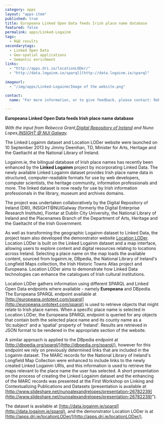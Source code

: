 ```yaml
---
category: apps
layout: "apps-item"
published: true
title: Europeana Linked Open Data feeds Irish place name database
featured: false
permalink: apps/Linked-Logainm
tags: 
  - R&D results
secondarytags:
  - Linked Open Data
  - Geo-spatial applications
  - Semantic enrichment
links: 
  - "http://apps.dri.ie/locationLODer/"
  - "http://data.logainm.ie/sparql](http://data.logainm.ie/sparql"
  
imageurl: 
  - "/img/apps/Linked-Logainm/Image of the website.png"

contact: 
  name: "For more information, or to give feedback, please contact: Rebecca Grant,[Digital Repository of Ireland](http://www.dri.ie/) and Nuno Lopes,[INSIGHT @ NUI Galway](http://www.insight-centre.org/)"
  
---
```


**Europeana Linked Open Data feeds Irish place name database**

*With the input from Rebecca Grant,[Digital Repository of Ireland](http://www.dri.ie/) and Nuno Lopes,[INSIGHT @ NUI Galway](http://www.insight-centre.org/).*

The Linked Logainm dataset and Location LODer website were launched on 10 September 2013 by Jimmy Deenihan, TD, Minister for Arts, Heritage and the Gaeltacht at the National Library of Ireland.

Logainm.ie, the bilingual database of Irish place names has recently been enhanced by the **Linked Logainm** project by incorporating Linked Data. The newly available Linked Logainm dataset provides Irish place name data in structured, computer-readable formats for use by web developers, computer scientists, the heritage community, information professionals and more. The linked dataset is now ready for use by Irish information professionals in the library, museum and archives domains.

The project was undertaken collaboratively by the Digital Repository of Ireland (DRI), INSIGHT@NUIGalway (formerly the Digital Enterprise Research Institute), Fiontar at Dublin City University, the National Library of Ireland and the Placenames Branch of the Department of Arts, Heritage and the Gaeltacht of the Irish Government.

As well as transforming the geographic Logainm dataset to Linked Data, the project team also developed the demonstrator website [Location LODer](http://apps.dri.ie/locationLODer/locationLODer). Location LODer is built on the Linked Logainm dataset and a map interface, allowing users to explore content and digital resources relating to locations across Ireland. Selecting a place name on the map loads the available content, sourced from logainm.ie, DBpedia, the National Library of Ireland's Longfield Maps collection, the Irish Historic Towns Atlas project and Europeana. Location LODer aims to demonstrate how Linked Data technologies can enhance the catalogues of Irish cultural institutions.

Location LODer gathers information using different SPARQL and Linked Open Data endpoints where available - namely <strong>Europeana</strong> and DBpedia. The Europeana SPARQL endpoint available at [http://europeana.ontotext.com/sparql](http://europeana.ontotext.com/sparql) is used to retrieve objects that might relate to Irish place names. When a specific place name is selected in Location LODer, the Europeana SPARQL endpoint is queried for any objects that contain both the selected place name and its county name as a ‘dc:subject' and a ‘spatial' property of ‘Ireland'. Results are retrieved in JSON format to be rendered in the appropriate section of the website.

A similar approach is applied to the DBpedia endpoint at [http://dbpedia.org/sparql/](http://dbpedia.org/sparql/), however for this endpoint we rely on previously determined links that are included in the Logainm dataset. The MARC records for the National Library of Ireland's Longfield Map Collection were enhanced to include links to the newly created Linked Logainm URIs, and this information is used to retrieve the maps relevant to the place name the user has selected. A short presentation on the process of creating the Linked Logainm dataset and the enhancing of the MARC records was presented at the First Workshop on Linking and Contextualizing Publications and Datasets (presentation is available at [http://www.slideshare.net/nunoalexandrelopes/presentation-26782239](http://www.slideshare.net/nunoalexandrelopes/presentation-26782239)").

The dataset is available at [http://data.logainm.ie/sparql](http://data.logainm.ie/sparql), and the demonstrator Location LODer is at [http://apps.dri.ie/locationLODer/](http://apps.dri.ie/locationLODer/).
